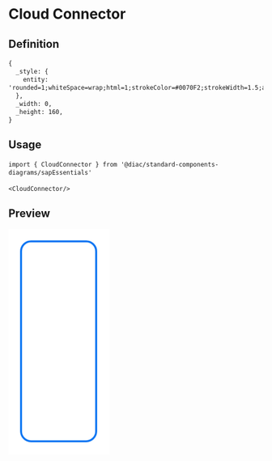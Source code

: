 # Cloud Connector

## Definition

```
{
  _style: { 
    entity: 'rounded=1;whiteSpace=wrap;html=1;strokeColor=#0070F2;strokeWidth=1.5;arcSize=16;fillColor=#FFFFFF;perimeterSpacing=0;absoluteArcSize=1;',
  },
  _width: 0,
  _height: 160,
}
```

## Usage

```
import { CloudConnector } from '@diac/standard-components-diagrams/sapEssentials'

<CloudConnector/>
```

## Preview

<img src="./cloud-connector.png" width="200"/>
